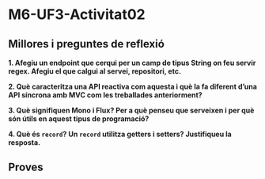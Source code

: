 # M6-UF3-Activitat02

## Millores i preguntes de reflexió

**1. Afegiu un endpoint que cerqui per un camp de tipus String on feu servir regex. Afegiu el que calgui al servei, repositori, etc.**

**2. Què caracteritza una API reactiva com aquesta i què la fa diferent d’una API síncrona amb MVC com les treballades anteriorment?**

**3. Què signifiquen Mono i Flux? Per a què penseu que serveixen i per què són útils en aquest tipus de programació?**

**4. Què és `record`? Un `record` utilitza getters i setters? Justifiqueu la resposta.**

## Proves
